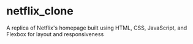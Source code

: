 # netflix_clone
A replica of Netflix's homepage built using HTML, CSS, JavaScript, and Flexbox for layout and responsiveness
